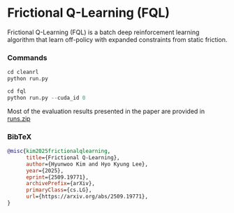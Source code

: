 # Frictional Q-Learning (FQL)

Frictional Q-Learning (FQL) is a batch deep reinforcement learning algorithm that learn off-policy with expanded constraints from static friction.




### Commands
```python
cd cleanrl
python run.py

cd fql
python run.py --cuda_id 0
```
Most of the evaluation results presented in the paper are provided in [runs.zip](https://drive.google.com/file/d/1iRxhVomISLPwDjOazPrOp1I3veaw72xX/view?usp=sharing)

### BibTeX
```bibtex
@misc{kim2025frictionalqlearning,
      title={Frictional Q-Learning}, 
      author={Hyunwoo Kim and Hyo Kyung Lee},
      year={2025},
      eprint={2509.19771},
      archivePrefix={arXiv},
      primaryClass={cs.LG},
      url={https://arxiv.org/abs/2509.19771}, 
}
